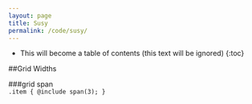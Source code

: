 ```yaml
---
layout: page
title: Susy
permalink: /code/susy/
---
```


* This will become a table of contents (this text will be ignored)
{:toc}

##Grid Widths

###grid span  
`.item { @include span(3); }`